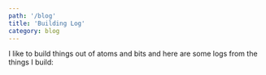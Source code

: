 ```yaml
---
path: '/blog'
title: 'Building Log'
category: blog
---
```


I like to build things out of atoms and bits and here are some logs from the things I build:
